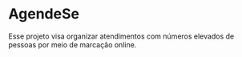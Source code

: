 # AgendeSe
Esse projeto visa organizar atendimentos com números elevados de pessoas por meio de marcação online.
